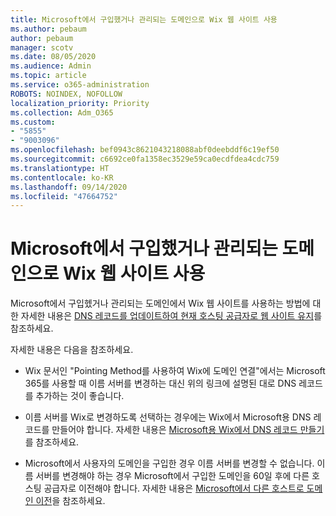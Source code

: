 ```yaml
---
title: Microsoft에서 구입했거나 관리되는 도메인으로 Wix 웹 사이트 사용
ms.author: pebaum
author: pebaum
manager: scotv
ms.date: 08/05/2020
ms.audience: Admin
ms.topic: article
ms.service: o365-administration
ROBOTS: NOINDEX, NOFOLLOW
localization_priority: Priority
ms.collection: Adm_O365
ms.custom:
- "5855"
- "9003096"
ms.openlocfilehash: bef0943c8621043218088abf0deebddf6c19ef50
ms.sourcegitcommit: c6692ce0fa1358ec3529e59ca0ecdfdea4cdc759
ms.translationtype: HT
ms.contentlocale: ko-KR
ms.lasthandoff: 09/14/2020
ms.locfileid: "47664752"
---
```

# <a name="using-a-wix-website-with-microsoft-purchased-or-managed-domains"></a>Microsoft에서 구입했거나 관리되는 도메인으로 Wix 웹 사이트 사용

Microsoft에서 구입헸거나 관리되는 도메인에서 Wix 웹 사이트를 사용하는 방법에 대한 자세한 내용은 [DNS 레코드를 업데이트하여 현재 호스팅 공급자로 웹 사이트 유지](https://docs.microsoft.com/microsoft-365/admin/dns/update-dns-records-to-retain-current-hosting-provider)를 참조하세요.

자세한 내용은 다음을 참조하세요. 

- Wix 문서인 "Pointing Method를 사용하여 Wix에 도메인 연결"에서는 Microsoft 365를 사용할 때 이름 서버를 변경하는 대신 위의 링크에 설명된 대로 DNS 레코드를 추가하는 것이 좋습니다.

- 이름 서버를 Wix로 변경하도록 선택하는 경우에는 Wix에서 Microsoft용 DNS 레코드를 만들어야 합니다. 자세한 내용은 [Microsoft용 Wix에서 DNS 레코드 만들기](https://docs.microsoft.com/microsoft-365/admin/dns/create-dns-records-at-wix)를 참조하세요.

- Microsoft에서 사용자의 도메인을 구입한 경우 이름 서버를 변경할 수 없습니다. 이름 서버를 변경해야 하는 경우 Microsoft에서 구입한 도메인을 60일 후에 다른 호스팅 공급자로 이전해야 합니다. 자세한 내용은 [Microsoft에서 다른 호스트로 도메인 이전](https://docs.microsoft.com/microsoft-365/admin/get-help-with-domains/transfer-a-domain-from-microsoft-to-another-host)을 참조하세요.
